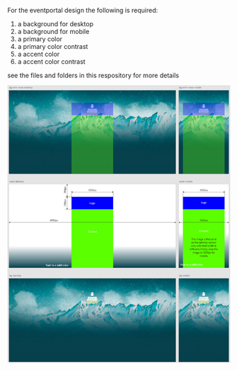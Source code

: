 For the eventportal design the following is required:

1) a background for desktop
2) a background for mobile
3) a primary color
4) a primary color contrast
5) a accent color
6) a accent color contrast

see the files and folders in this respository for more details

![backgrounds overview image](overview.jpg)
